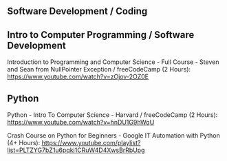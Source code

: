 ## Software Development / Coding




## Intro to Computer Programming / Software Development

Introduction to Programming and Computer Science - Full Course - Steven and Sean from NullPointer Exception / freeCodeCamp (2 Hours): https://www.youtube.com/watch?v=zOjov-2OZ0E

## Python

Python - Intro To Computer Science - Harvard / freeCodeCamp (2 Hours): https://www.youtube.com/watch?v=hnDU1G9hWqU

Crash Course on Python for Beginners - Google IT Automation with Python (4+ Hours): https://www.youtube.com/playlist?list=PLTZYG7bZ1u6pqki1CRuW4D4XwsBrRbUpg